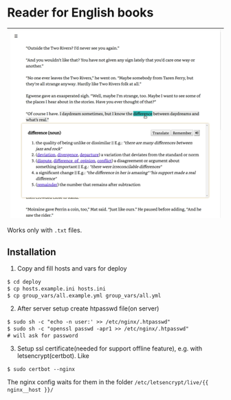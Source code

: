 # Reader for English books

|<img src="docs/screen.png">|
| ---- |

Works only with `.txt` files.

## Installation

1. Copy and fill hosts and vars for deploy
```
$ cd deploy
$ cp hosts.example.ini hosts.ini
$ cp group_vars/all.example.yml group_vars/all.yml
```

2. After server setup create htpasswd file(on server)

```
$ sudo sh -c "echo -n user:' >> /etc/nginx/.htpasswd"
$ sudo sh -c "openssl passwd -apr1 >> /etc/nginx/.htpasswd"
# will ask for password
```

3. Setup ssl certificate(needed for support offline feature), e.g. with letsencrypt(certbot). Like

```
$ sudo certbot --nginx
```
The nginx config waits for them in the folder `/etc/letsencrypt/live/{{ nginx__host }}/`
